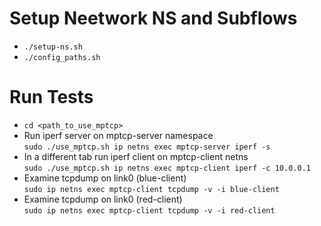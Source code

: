 # Setup Neetwork NS and Subflows
 - `./setup-ns.sh`
 - `./config_paths.sh`

# Run Tests
 - `cd <path_to_use_mptcp>`
 - Run iperf server on mptcp-server namespace<br>
   `sudo ./use_mptcp.sh ip netns exec mptcp-server iperf -s`
 - In a different tab run iperf client on mptcp-client netns <br>
   `sudo ./use_mptcp.sh ip netns exec mptcp-client iperf -c 10.0.0.1`
 - Examine tcpdump on link0 (blue-client) <br>
   `sudo ip netns exec mptcp-client tcpdump -v -i blue-client`
 - Examine tcpdump on link0 (red-client) <br>
   `sudo ip netns exec mptcp-client tcpdump -v -i red-client`
   
